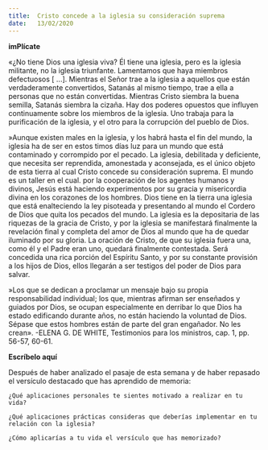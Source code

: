 ```yaml
---
title:  Cristo concede a la iglesia su consideración suprema
date:   13/02/2020
---
```


**imPlícate**

«¿No tiene Dios una iglesia viva? Él tiene una iglesia, pero es la iglesia militante, no la iglesia triunfante. Lamentamos que haya miembros defectuosos [ ...]. Mientras el Señor trae a la iglesia a aquellos que están verdaderamente convertidos, Satanás al mismo tiempo, trae a ella a personas que no están convertidas. Mientras Cristo siembra la buena semilla, Satanás siembra la cizaña. Hay dos poderes opuestos que influyen continuamente sobre los miembros de la iglesia. Uno trabaja para la purificación de la iglesia, y el otro para la corrupción del pueblo de Dios.

»Aunque existen males en la iglesia, y los habrá hasta el fin del mundo, la iglesia ha de ser en estos timos días luz para un mundo que está contaminado y corrompido por el pecado. La iglesia, debilitada y deficiente, que necesita ser reprendida, amonestada y aconsejada, es el único objeto de esta tierra al cual Cristo concede su consideración suprema. El mundo es un taller en el cual. por la cooperación de los agentes humanos y divinos, Jesús está haciendo experimentos por su gracia y misericordia divina en los corazones de los hombres. Dios tiene en la tierra una iglesia que está enalteciendo la ley pisoteada y presentando al mundo el Cordero de Dios que quita los pecados del mundo. La iglesia es la depositaria de las riquezas de la gracia de Cristo, y por la iglesia se manifestará finalmente la revelación final y completa del amor de Dios al mundo que ha de quedar iluminado por su gloria. La oración de Cristo, de que su iglesia fuera una, como él y el Padre eran uno, quedará finalmente contestada. Será concedida una rica porción del Espíritu Santo, y por su constante provisión a los hijos de Dios, ellos llegarán a ser testigos del poder de Dios para salvar.

»Los que se dedican a proclamar un mensaje bajo su propia responsabilidad individual; los que, mientras afirman ser enseñados y guiados por Dios, se ocupan especialmente en derribar lo que Dios ha estado edificando durante años, no están haciendo la voluntad de Dios. Sépase que estos hombres están de parte del gran engañador. No les crean». -ELENA G. DE WHITE, Testimonios para los ministros, cap. 1, pp. 56-57, 60-61.

**Escríbelo aquí**

Después de haber analizado el pasaje de esta semana y de haber repasado el versículo destacado que has aprendido de memoria:

`¿Qué aplicaciones personales te sientes motivado a realizar en tu vida?`

`¿Qué aplicaciones prácticas consideras que deberías implementar en tu relación con la iglesia?`

`¿Cómo aplicarías a tu vida el versículo que has memorizado?`
